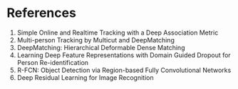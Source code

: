 # References
1. Simple Online and Realtime Tracking with a Deep Association Metric
2. Multi-person Tracking by Multicut and DeepMatching
3. DeepMatching: Hierarchical Deformable Dense Matching
4. Learning Deep Feature Representations with Domain Guided Dropout for Person Re-identification
5. R-FCN: Object Detection via Region-based Fully Convolutional Networks
6. Deep Residual Learning for Image Recognition
